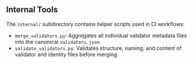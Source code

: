 ## Internal Tools

The `internal/` subdirectory contains helper scripts used in CI workflows:

- `merge_validators.py`: Aggregates all individual validator metadata files into the canonical `validators.json`.
- `validate_validators.py`: Validates structure, naming, and content of validator and identity files before merging.
